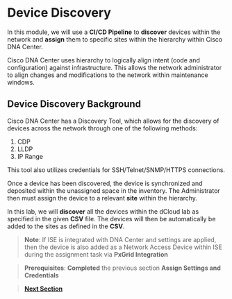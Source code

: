 # Device Discovery

In this module, we will use a **CI/CD Pipeline** to **discover** devices within the network and **assign** them to specific sites within the hierarchy within Cisco DNA Center. 

Cisco DNA Center uses hierarchy to logically align intent (code and configuration) against infrastructure. This allows the network administrator to align changes and modifications to the network within maintenance windows.

## Device Discovery Background

Cisco DNA Center has a Discovery Tool, which allows for the discovery of devices across the network through one of the following methods:

1. CDP
2. LLDP
3. IP Range 

This tool also utilizes credentials for SSH/Telnet/SNMP/HTTPS connections.

Once a device has been discovered, the device is synchronized and deposited within the unassigned space in the inventory. The Administrator then must assign the device to a relevant **site** within the hierarchy. 

In this lab, we will **discover** all the devices within the dCloud lab as specified in the given **CSV** file. The devices will then be automatically be added to the sites as defined in the **CSV**. 

> **Note**: If ISE is integrated with DNA Center and settings are applied, then the device is also added as a Network Access Device within ISE during the assignment task via **PxGrid Integration**

> **Prerequisites**: **Completed** the previous section **Assign Settings and Credentials**

> [**Next Section**](./02-preparation.md)

